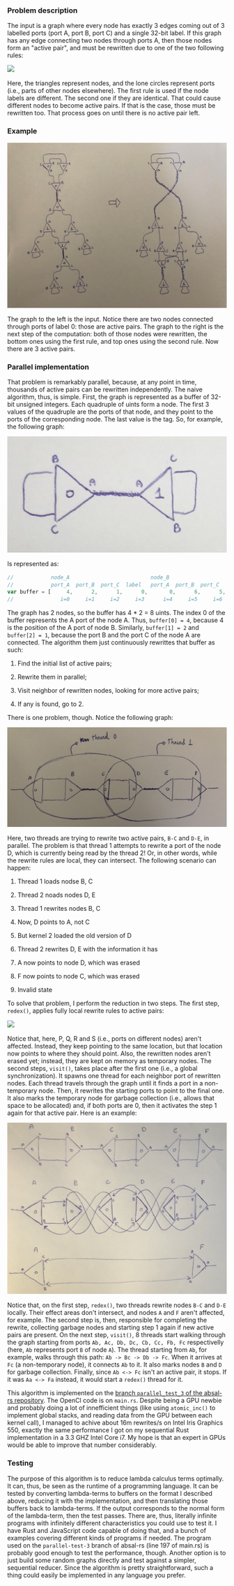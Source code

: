 ### Problem description

The input is a graph where every node has exactly 3 edges coming out of 3 labelled ports (port A, port B, port C) and a single 32-bit label. If this graph has any edge connecting two nodes through ports A, then those nodes form an "active pair", and must be rewritten due to one of the two following rules:

![](rewrite_rules_a_sk.JPG)

Here, the triangles represent nodes, and the lone circles represent ports (i.e., parts of other nodes elsewhere). The first rule is used if the node labels are different. The second one if they are identical. That could cause different nodes to become active pairs. If that is the case, those must be rewritten too. That process goes on until there is no active pair left. 

### Example

![](full_example.JPG)

The graph to the left is the input. Notice there are two nodes connected through ports of label 0: those are active pairs. The graph to the right is the next step of the computation: both of those nodes were rewritten, the bottom ones using the first rule, and top ones using the second rule. Now there are 3 active pairs.

### Parallel implementation

That problem is remarkably parallel, because, at any point in time, thousands of active pairs can be rewritten independently. The naive algorithm, thus, is simple. First, the graph is represented as a buffer of 32-bit unsigned integers. Each quadruple of uints form a node. The first 3 values of the quadruple are the ports of that node, and they point to the ports of the corresponding node. The last value is the tag. So, for example, the following graph:

![](simple_example.JPG)

Is represented as:

```javascript
//            node_A                          node_B 
//            port_A  port_B  port_C  label   port_A  port_B  port_C    label   
var buffer = [     4,      2,      1,      0,       0,      6,      5,      1]
//               i=0     i=1     i=2     i=3      i=4     i=5     i=6     i=7
```

The graph has 2 nodes, so the buffer has 4 * 2 = 8 uints. The index 0 of the buffer represents the A port of the node A. Thus, `buffer[0] = 4`, because 4 is the position of the A port of node B. Similarly, `buffer[1] = 2` and `buffer[2] = 1`, because the port B and the port C of the node A are connected. The algorithm them just continuously rewrittes that buffer as such:

1. Find the initial list of active pairs;

2. Rewrite them in parallel;

3. Visit neighbor of rewritten nodes, looking for more active pairs;

4. If any is found, go to 2.

There is one problem, though. Notice the following graph:

![](problem.JPG)

Here, two threads are trying to rewrite two active pairs, `B-C` and `D-E`, in parallel. The problem is that thread 1 attempts to rewrite a port of the node D, which is currently being read by the thread 2! Or, in other words, while the rewrite rules are local, they can intersect. The following scenario can happen:

1. Thread 1 loads nodse B, C

2. Thread 2 noads nodes D, E

3. Thread 1 rewrites nodes B, C

4. Now, D points to A, not C

5. But kernel 2 loaded the old version of D

6. Thread 2 rewrites D, E with the information it has

7. A now points to node D, which was erased

8. F now points to node C, which was erased

9. Invalid state

To solve that problem, I perform the reduction in two steps. The first step, `redex()`, applies fully local rewrite rules to active pairs:

![](local_rewrites.PNG)

Notice that, here, P, Q, R and S (i.e., ports on different nodes) aren't affected. Instead, they keep pointing to the same location, but that location now points to where they should point. Also, the rewritten nodes aren't erased yet; instead, they are kept on memory as temporary nodes. The second steps, `visit()`, takes place after the first one (i.e., a global synchronization). It spawns one thread for each neighbor port of rewritten nodes. Each thread travels through the graph until it finds a port in a non-temporary node. Then, it rewrites the starting ports to point to the final one. It also marks the temporary node for garbage collection (i.e., allows that space to be allocated) and, if both ports are 0, then it activates the step 1 again for that active pair. Here is an example:

![](local_rewrites_ex.JPG)

Notice that, on the first step, `redex()`, two threads rewrite nodes `B-C` and `D-E` locally. Their effect areas don't intersect, and nodes `A` and `F` aren't affected, for example. The second step is, then, responsible for completing the rewrite, collecting garbage nodes and starting step 1 again if new active pairs are present. On the next step, `visit()`, 8 threads start walking through the graph starting from ports `Ab, Ac, Db, Dc, Cb, Cc, Fb, Fc` respectivelly (here, `Ab` represents port `B` of node `A`). The thread starting from `Ab`, for example, walks through this path: `Ab -> Bc -> Db -> Fc`. When it arrives at `Fc` (a non-temporary node), it connects `Ab` to it. It also marks nodes `B` and `D` for garbage collection. Finally, since `Ab <-> Fc` isn't an active pair, it stops. If it was `Aa <-> Fa` instead, it would start a `redex()` thread for it.

This algorithm is implemented on the [branch `parallel_test_3` of the absal-rs repository](https://github.com/moon-project/absal-rs/tree/parallel-test-3). The OpenCl code is on `main.rs`. Despite being a GPU newbie and probably doing a lot of innefficient things (like using `atomic_inc()` to implement global stacks, and reading data from the GPU between each kernel call), I managed to achive about 16m rewrites/s on Intel Iris Graphics 550, exactly the same performance I got on my sequential Rust implementation in a 3.3 GHZ Intel Core i7. My hope is that an expert in GPUs would be able to improve that number considerably.

### Testing

The purpose of this algorithm is to reduce lambda calculus terms optimally. It can, thus, be seen as the runtime of a programming language. It can be tested by converting lambda-terms to buffers on the format I described above, reducing it with the implementation, and then translating those buffers back to lambda-terms. If the output corresponds to the normal form of the lambda-term, then the test passes. There are, thus, literally infinite programs with infinitely different characteristics you could use to test it. I have Rust and JavaScript code capable of doing that, and a bunch of examples covering different kinds of programs if needed. The program used on the `parallel-test-3` branch of absal-rs (line 197 of main.rs) is probably good enough to test the performance, though. Another option is to just build some random graphs directly and test against a simpler, sequential reducer. Since the algorithm is pretty straightforward, such a thing could easily be implemented in any language you prefer.











